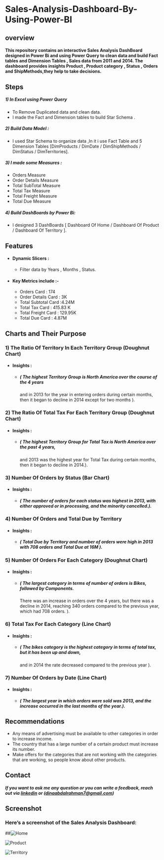 # Sales-Analysis-Dashboard-By-Using-Power-BI


## overview
#### This repository contains an interactive Sales Analysis DashBoard designed in Power Bi and using Power Query to clean data and build Fact tables and Dimension Tables , Sales data  from 2011 and 2014. The dashboard provides insights Product , Product category , Status , Orders and ShipMethods,they help to take decisions.


## Steps

##### 1) In Excel using Power Query
- To Remove Duplicated data and clean data.
- I made the Fact and Dimension tables  to build Star Schema .


##### 2) Build Data Model : 
- I used Star Schema to organize data ,In it i use Fact Table and 5 Dimension Tables [DimProducts / DimDate / DimShipMethods / DimStatus / DimTerritories]. 
##### 3) I made some Measures :
 - Orders Measure
 - Order Details Measure 
 - Total SubTotal Measure 
 - Total Tax Measure 
 - Total Freight Measure 
 - Total Due Measure  
##### 4) Build DashBoards by Power Bi:
- I designed 3 DashBoards  [ Dashboard Of Home / Dashboard Of Product / Dashboard Of Territory ].


## Features
- #### Dynamic Slicers : 
    - Filter data by Years , Months , Status.
      
- #### Key Metrics include :-
    - Orders Card : 174
    - Order Details Card : 3K
    - Total Subtotal Card :4.24M
    - Total Tax Card : 415.83 K
    - Total Freight Card : 129.95K
    - Total Due Card : 4.87M
    
      

 ## Charts and Their Purpose 

 ### 1)  The Ratio Of  Territory In Each Territory Group (Doughnut Chart) 
 - #### Insights : 
   - ##### ( The highest Territory Group is North America over the course of the 4 years
     and in 2013 for the year in entering orders during certain months, then it began to decline in 2014 except for two months ).

### 2)  The Ratio Of Total Tax For Each Territory Group  (Doughnut Chart) 
 - #### Insights : 
   - ##### ( The highest Territory Group for Total Tax is North America over the past 4 years,
     and 2013 was the highest year for Total Tax during certain months, then it began to decline in 2014.).
### 3) Number Of Orders by Status (Bar Chart) 
 - #### Insights : 
   - ##### ( The number of orders for each status was highest in 2013, with either approved or in processing, and the minority cancelled.).
### 4)  Number Of  Orders and Total Due by Territory 
 - #### Insights : 
   - ##### ( Total Due by Territory and number of orders were high in 2013 with 708 orders and Total Due at 16M ).
### 5) Number Of  Orders For Each Category (Doughnut Chart)
 - #### Insights : 
   - ##### ( The largest category in terms of number of orders is Bikes, followed by Components.
     There was an increase in orders over the 4 years, but there was a decline in 2014,
     reaching 340 orders compared to the previous year, which had 708 orders. ).
### 6)  Total Tax For Each Category (Line Chart) 
 - #### Insights : 
   - ##### ( The bikes category is the highest category in terms of total tax, but it has been up and down,
      and in 2014 the rate decreased compared to the previous year ).

### 7)  Number Of Orders by Date (Line Chart) 
 - #### Insights : 
   - ##### ( The largest year in which orders were sold was 2013, and the increase occurred in the last months of the year.).




 ## Recommendations


- Any means of advertising must be available to other categories in order to increase income.
- The country that has a large number of a certain product must increase its number.
- Make offers for the categories that are not working with the categories that are working, so people know about other products.
  




## Contact

 ##### If you want to ask me any question or you can write a feedback, reach out via [linkedin](https://www.linkedin.com/in/dina-abdelrahman?utm_source=share&utm_campaign=share_via&utm_content=profile&utm_medium=android_app) or (dinaabdalrahman7@gmail.com)


## Screenshot
### Here’s a screenshot of the Sales Analysis Dashboard:

##![Home](https://github.com/user-attachments/assets/eb2824b2-4364-4519-a137-c1aa0994a488)

![Product](https://github.com/user-attachments/assets/6839c8ac-cecb-46c8-966d-a4dc25d17d98)

![Territory](https://github.com/user-attachments/assets/16901b92-6339-4122-844c-008638fdc8a7)











